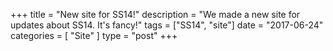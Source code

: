 +++
title = "New site for SS14!"
description = "We made a new site for updates about SS14. It's fancy!"
tags = ["SS14", "site"]
date = "2017-06-24"
categories = [
	"Site"
]
type = "post"
+++


